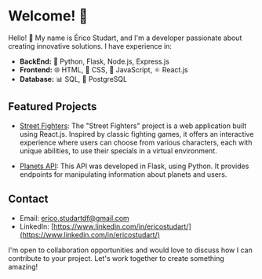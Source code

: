 # Welcome! 👋

Hello! 👋 My name is Érico Studart, and I'm a developer passionate about creating innovative solutions. I have experience in:

- **BackEnd:** 🐍 Python, Flask, Node.js, Express.js
- **Frontend:** 🌐 HTML, 🎨 CSS, 🚀 JavaScript, ⚛️ React.js
- **Database:** 📊 SQL, 🐘 PostgreSQL

## Featured Projects

- [Street Fighters](https://estudart.github.io/StreetFighters/): The "Street Fighters" project is a web application built using React.js. Inspired by classic fighting games, it offers an interactive experience where users can choose from various characters, each with unique abilities, to use their specials in a virtual environment.

- [Planets API](https://github.com/estudart/Python-Flask_Studies): This API was developed in Flask, using Python. It provides endpoints for manipulating information about planets and users.

## Contact

- Email: [erico.studartdf@gmail.com](mailto:erico.studartdf@gmail.com)
- LinkedIn: [https://www.linkedin.com/in/ericostudart/](https://www.linkedin.com/in/ericostudart/)

I'm open to collaboration opportunities and would love to discuss how I can contribute to your project. Let's work together to create something amazing!



